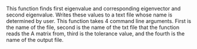 This function finds first eigenvalue and corresponding eigenvector and second eigenvalue.
Writes these values to a text file whose name is determined by user. This function takes 4 command line arguments.
First is the name of the file, second is the name of the txt file that the function reads the A matrix from,
third is the tolerance value, and the fourth is the name of the output file.
